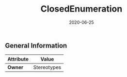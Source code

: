 ﻿---
title: ClosedEnumeration
toc: false
type: specs
date: "2020-06-25"
draft: false
specification: KBL
version: 2.5.sr1
documentType: "Recommendation"
elementType: Class
classes:
  - ClosedEnumeration
menu_name: kbl-2.5.sr1
---


## General Information

| Attribute               | Value |
|-------------------------|-------|
| **Owner**               | Stereotypes |
